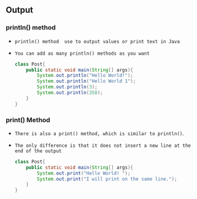 ## Output 



### println() method

- `println() method  use to output values or print text in Java`

- `You can add as many println() methods as you want`

  ```java
  class Post{
      public static void main(String[] args){
          System.out.println("Hello World!");
          System.out.println("Hello World 1");
          System.out.println(3);
          System.out.println(358);
      }
  }
  ```

  

### print() Method

- `There is also a print() method, which is similar to println()`.

- `The only difference is that it does not insert a new line at the end of the output`

  ```java
  class Post{
      public static void main(String[] args){
          System.out.print("Hello World! ");
          System.out.print("I will print on the same line.");
      }
  }
  ```

  